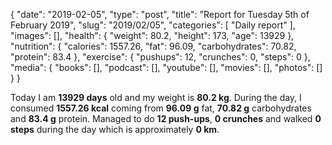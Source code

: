 {
    "date": "2019-02-05",
    "type": "post",
    "title": "Report for Tuesday 5th of February 2019",
    "slug": "2019\/02\/05",
    "categories": [
        "Daily report"
    ],
    "images": [],
    "health": {
        "weight": 80.2,
        "height": 173,
        "age": 13929
    },
    "nutrition": {
        "calories": 1557.26,
        "fat": 96.09,
        "carbohydrates": 70.82,
        "protein": 83.4
    },
    "exercise": {
        "pushups": 12,
        "crunches": 0,
        "steps": 0
    },
    "media": {
        "books": [],
        "podcast": [],
        "youtube": [],
        "movies": [],
        "photos": []
    }
}

Today I am <strong>13929 days</strong> old and my weight is <strong>80.2 kg</strong>. During the day, I consumed <strong>1557.26 kcal</strong> coming from <strong>96.09 g</strong> fat, <strong>70.82 g</strong> carbohydrates and <strong>83.4 g</strong> protein. Managed to do <strong>12 push-ups</strong>, <strong>0 crunches</strong> and walked <strong>0 steps</strong> during the day which is approximately <strong>0 km</strong>.